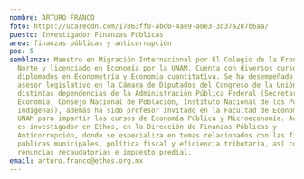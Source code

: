 ```yaml
---
nombre: ARTURO FRANCO
foto: https://ucarecdn.com/17863ff0-abd0-4ae9-a0e3-3d37a287b6aa/
puesto: Investigador Finanzas Públicas
area: finanzas públicas y anticorrupción
pos: 5
semblanza: Maestro en Migración Internacional por El Colegio de la Frontera
  Norte y licenciado en Economía por la UNAM. Cuenta con diversos cursos y
  diplomados en Econometría y Economía cuantitativa. Se ha desempeñado como
  asesor legislativo en la Cámara de Diputados del Congreso de la Unión y en
  distintas dependencias de la Administración Pública Federal (Secretaría de
  Economía, Consejo Nacional de Población, Instituto Nacional de los Pueblos
  Indígenas), además ha sido profesor invitado en la Facultad de Economía de la
  UNAM para impartir los cursos de Economía Pública y Microeconomía. Actualmente
  es investigador en Ethos, en la Dirección de Finanzas Públicas y
  Anticorrupción, donde se especializa en temas relacionados con las finanzas
  públicas municipales, política fiscal y eficiencia tributaria, así como
  renuncias recaudatorias e impuesto predial.
email: arturo.franco@ethos.org.mx
---
```

